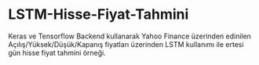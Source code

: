 # LSTM-Hisse-Fiyat-Tahmini
Keras ve Tensorflow Backend kullanarak Yahoo Finance üzerinden edinilen Açılış/Yüksek/Düşük/Kapanış fiyatları üzerinden LSTM kullanımı ile ertesi gün hisse fiyat tahmini örneği.
